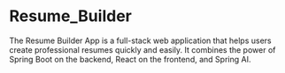 # Resume_Builder
The Resume Builder App is a full-stack web application that helps users create professional resumes quickly and easily. It combines the power of Spring Boot on the backend, React on the frontend, and Spring AI.
